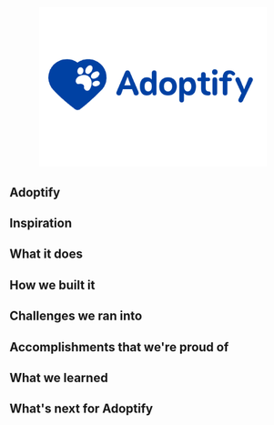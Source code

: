 <p align='center'>
    <img src="./img/logo_3_2.png" width=400 />
</p>

Adoptify
---

## Inspiration

## What it does

## How we built it

## Challenges we ran into

## Accomplishments that we're proud of

## What we learned

## What's next for Adoptify


